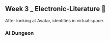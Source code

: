 ## Week 3 _ Electronic-Literature :raised_eyebrow:

After looking at Avatar, identities in virtual space. 


### AI Dungeon
